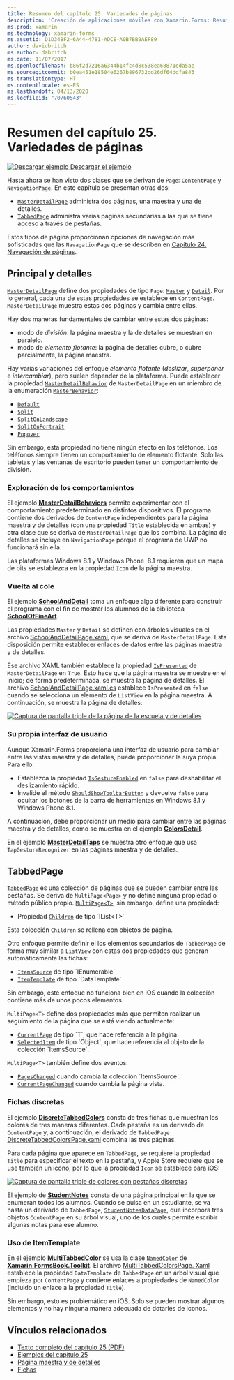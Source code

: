 ```yaml
---
title: Resumen del capítulo 25. Variedades de páginas
description: 'Creación de aplicaciones móviles con Xamarin.Forms: Resumen del capítulo 25. Variedades de páginas'
ms.prod: xamarin
ms.technology: xamarin-forms
ms.assetid: D1D348F2-6A44-4781-ADCE-A0B7BB9AEF89
author: davidbritch
ms.author: dabritch
ms.date: 11/07/2017
ms.openlocfilehash: b86f2d7216a6344b14fc4d8c538ea68871eda5ae
ms.sourcegitcommit: b0ea451e18504e6267b896732dd26df64ddfa843
ms.translationtype: HT
ms.contentlocale: es-ES
ms.lasthandoff: 04/13/2020
ms.locfileid: "70760543"
---
```

# <a name="summary-of-chapter-25-page-varieties"></a>Resumen del capítulo 25. Variedades de páginas

[![Descargar ejemplo](~/media/shared/download.png) Descargar el ejemplo](https://github.com/xamarin/xamarin-forms-book-samples/tree/master/Chapter25)

Hasta ahora se han visto dos clases que se derivan de `Page`: `ContentPage` y `NavigationPage`. En este capítulo se presentan otras dos:

- [`MasterDetailPage`](xref:Xamarin.Forms.MasterDetailPage) administra dos páginas, una maestra y una de detalles.
- [`TabbedPage`](xref:Xamarin.Forms.TabbedPage) administra varias páginas secundarias a las que se tiene acceso a través de pestañas.

Estos tipos de página proporcionan opciones de navegación más sofisticadas que las `NavagationPage` que se describen en [Capítulo 24. Navegación de páginas](~/xamarin-forms/creating-mobile-apps-xamarin-forms/summaries/chapter24.md).

## <a name="master-and-detail"></a>Principal y detalles

[`MasterDetailPage`](xref:Xamarin.Forms.MasterDetailPage) define dos propiedades de tipo `Page`: [`Master`](xref:Xamarin.Forms.MasterDetailPage.Master) y [`Detail`](xref:Xamarin.Forms.MasterDetailPage.Detail). Por lo general, cada una de estas propiedades se establece en `ContentPage`. `MasterDetailPage` muestra estas dos páginas y cambia entre ellas.

Hay dos maneras fundamentales de cambiar entre estas dos páginas:

- modo de *división*: la página maestra y la de detalles se muestran en paralelo.
- modo de *elemento flotante*: la página de detalles cubre, o cubre parcialmente, la página maestra.

Hay varias variaciones del enfoque *elemento flotante* (*deslizar*, *superponer* e *intercambiar*), pero suelen depender de la plataforma. Puede establecer la propiedad [`MasterDetailBehavior`](xref:Xamarin.Forms.MasterDetailPage.MasterBehavior) de `MasterDetailPage` en un miembro de la enumeración [`MasterBehavior`](xref:Xamarin.Forms.MasterBehavior):

- [`Default`](xref:Xamarin.Forms.MasterBehavior.Default)
- [`Split`](xref:Xamarin.Forms.MasterBehavior.Split)
- [`SplitOnLandscape`](xref:Xamarin.Forms.MasterBehavior.SplitOnLandscape)
- [`SplitOnPortrait`](xref:Xamarin.Forms.MasterBehavior.SplitOnPortrait)
- [`Popover`](xref:Xamarin.Forms.MasterBehavior.Popover)

Sin embargo, esta propiedad no tiene ningún efecto en los teléfonos. Los teléfonos siempre tienen un comportamiento de elemento flotante. Solo las tabletas y las ventanas de escritorio pueden tener un comportamiento de división.

### <a name="exploring-the-behaviors"></a>Exploración de los comportamientos

El ejemplo [**MasterDetailBehaviors**](https://github.com/xamarin/xamarin-forms-book-samples/tree/master/Chapter25/MasterDetailBehaviors) permite experimentar con el comportamiento predeterminado en distintos dispositivos. El programa contiene dos derivados de `ContentPage` independientes para la página maestra y de detalles (con una propiedad `Title` establecida en ambas) y otra clase que se deriva de `MasterDetailPage` que los combina. La página de detalles se incluye en `NavigationPage` porque el programa de UWP no funcionará sin ella.

Las plataformas Windows 8.1 y Windows Phone  8.1 requieren que un mapa de bits se establezca en la propiedad `Icon` de la página maestra.

### <a name="back-to-school"></a>Vuelta al cole

El ejemplo [**SchoolAndDetail**](https://github.com/xamarin/xamarin-forms-book-samples/tree/master/Chapter25/SchoolAndDetail) toma un enfoque algo diferente para construir el programa con el fin de mostrar los alumnos de la biblioteca [**SchoolOfFineArt**](https://github.com/xamarin/xamarin-forms-book-samples/tree/master/Libraries/SchoolOfFineArt).

Las propiedades `Master` y `Detail` se definen con árboles visuales en el archivo [SchoolAndDetailPage.xaml](https://github.com/xamarin/xamarin-forms-book-samples/blob/master/Chapter25/SchoolAndDetail/SchoolAndDetail/SchoolAndDetail/SchoolAndDetailPage.xaml), que se deriva de `MasterDetailPage`. Esta disposición permite establecer enlaces de datos entre las páginas maestra y de detalles.

Ese archivo XAML también establece la propiedad [`IsPresented`](xref:Xamarin.Forms.MasterDetailPage.IsPresented) de `MasterDetailPage` en `True`. Esto hace que la página maestra se muestre en el inicio; de forma predeterminada, se muestra la página de detalles. El archivo [SchoolAndDetailPage.xaml.cs](https://github.com/xamarin/xamarin-forms-book-samples/blob/master/Chapter25/SchoolAndDetail/SchoolAndDetail/SchoolAndDetail/SchoolAndDetailPage.xaml.cs) establece `IsPresented` en `false` cuando se selecciona un elemento de `ListView` en la página maestra. A continuación, se muestra la página de detalles:

[![Captura de pantalla triple de la página de la escuela y de detalles](images/ch25fg09-small.png "Página de detalles de MasterDetailPage")](images/ch25fg09-large.png#lightbox "Página de detalles de MasterDetailPage")

### <a name="your-own-user-interface"></a>Su propia interfaz de usuario

Aunque Xamarin.Forms proporciona una interfaz de usuario para cambiar entre las vistas maestra y de detalles, puede proporcionar la suya propia. Para ello:

- Establezca la propiedad [`IsGestureEnabled`](xref:Xamarin.Forms.MasterDetailPage.IsGestureEnabled) en `false` para deshabilitar el deslizamiento rápido.
- Invalide el método [`ShouldShowToolbarButton`](xref:Xamarin.Forms.MasterDetailPage.ShouldShowToolbarButton) y devuelva `false` para ocultar los botones de la barra de herramientas en Windows 8.1 y Windows Phone 8.1.

A continuación, debe proporcionar un medio para cambiar entre las páginas maestra y de detalles, como se muestra en el ejemplo [**ColorsDetail**](https://github.com/xamarin/xamarin-forms-book-samples/tree/master/Chapter25/ColorsDetails).

En el ejemplo [**MasterDetailTaps**](https://github.com/xamarin/xamarin-forms-book-samples/tree/master/Chapter25/MasterDetailTaps) se muestra otro enfoque que usa `TapGestureRecognizer` en las páginas maestra y de detalles.

## <a name="tabbedpage"></a>TabbedPage

[`TabbedPage`](xref:Xamarin.Forms.TabbedPage) es una colección de páginas que se pueden cambiar entre las pestañas. Se deriva de `MultiPage<Page>` y no define ninguna propiedad o método público propio. [`MultiPage<T>`](xref:Xamarin.Forms.MultiPage`1), sin embargo, define una propiedad:

- Propiedad [`Children`](xref:Xamarin.Forms.MultiPage`1.Children) de tipo `IList<T>`

Esta colección `Children` se rellena con objetos de página.

Otro enfoque permite definir el los elementos secundarios de `TabbedPage` de forma muy similar a `ListView` con estas dos propiedades que generan automáticamente las fichas:

- [`ItemsSource`](xref:Xamarin.Forms.MultiPage`1.ItemsSource) de tipo `IEnumerable`
- [`ItemTemplate`](xref:Xamarin.Forms.MultiPage`1.ItemTemplate) de tipo `DataTemplate`

Sin embargo, este enfoque no funciona bien en iOS cuando la colección contiene más de unos pocos elementos.

`MultiPage<T>` define dos propiedades más que permiten realizar un seguimiento de la página que se está viendo actualmente:

- [`CurrentPage`](xref:Xamarin.Forms.MultiPage`1.CurrentPage) de tipo `T`, que hace referencia a la página.
- [`SelectedItem`](xref:Xamarin.Forms.MultiPage`1.SelectedItem) de tipo `Object`, que hace referencia al objeto de la colección `ItemsSource`.

`MultiPage<T>` también define dos eventos:

- [`PagesChanged`](xref:Xamarin.Forms.MultiPage`1.PagesChanged) cuando cambia la colección `ItemsSource`.
- [`CurrentPageChanged`](xref:Xamarin.Forms.MultiPage`1.CurrentPageChanged) cuando cambia la página vista.

### <a name="discrete-tab-pages"></a>Fichas discretas

El ejemplo [**DiscreteTabbedColors**](https://github.com/xamarin/xamarin-forms-book-samples/tree/master/Chapter25/DiscreteTabbedColors) consta de tres fichas que muestran los colores de tres maneras diferentes. Cada pestaña es un derivado de `ContentPage` y, a continuación, el derivado de `TabbedPage` [DiscreteTabbedColorsPage.xaml](https://github.com/xamarin/xamarin-forms-book-samples/blob/master/Chapter25/DiscreteTabbedColors/DiscreteTabbedColors/DiscreteTabbedColors/DiscreteTabbedColorsPage.xaml) combina las tres páginas.

Para cada página que aparece en `TabbedPage`, se requiere la propiedad `Title` para especificar el texto en la pestaña, y Apple Store requiere que se use también un icono, por lo que la propiedad `Icon` se establece para iOS:

[![Captura de pantalla triple de colores con pestañas discretas](images/ch25fg13-small.png "TabbedPage")](images/ch25fg13-large.png#lightbox "TabbedPage")

El ejemplo de [**StudentNotes**](https://github.com/xamarin/xamarin-forms-book-samples/tree/master/Chapter25/StudentNotes) consta de una página principal en la que se enumeran todos los alumnos. Cuando se pulsa en un estudiante, se va hasta un derivado de `TabbedPage`, [`StudentNotesDataPage`](https://github.com/xamarin/xamarin-forms-book-samples/blob/master/Chapter25/StudentNotes/StudentNotes/StudentNotes/StudentNotesDataPage.xaml), que incorpora tres objetos `ContentPage` en su árbol visual, uno de los cuales permite escribir algunas notas para ese alumno.

### <a name="using-an-itemtemplate"></a>Uso de ItemTemplate

En el ejemplo [**MultiTabbedColor**](https://github.com/xamarin/xamarin-forms-book-samples/tree/master/Chapter25/MultiTabbedColors) se usa la clase [`NamedColor`](https://github.com/xamarin/xamarin-forms-book-samples/blob/master/Libraries/Xamarin.FormsBook.Toolkit/Xamarin.FormsBook.Toolkit/NamedColor.cs) de [**Xamarin.FormsBook.Toolkit**](https://github.com/xamarin/xamarin-forms-book-samples/tree/master/Libraries/Xamarin.FormsBook.Toolkit). El archivo [MultiTabbedColorsPage. Xaml](https://github.com/xamarin/xamarin-forms-book-samples/blob/master/Chapter25/MultiTabbedColors/MultiTabbedColors/MultiTabbedColors/MultiTabbedColorsPage.xaml) establece la propiedad `DataTemplate` de `TabbedPage` en un árbol visual que empieza por `ContentPage` y contiene enlaces a propiedades de `NamedColor` (incluido un enlace a la propiedad `Title`).

Sin embargo, esto es problemático en iOS. Solo se pueden mostrar algunos elementos y no hay ninguna manera adecuada de dotarles de iconos.

## <a name="related-links"></a>Vínculos relacionados

- [Texto completo del capítulo 25 (PDF)](https://download.xamarin.com/developer/xamarin-forms-book/XamarinFormsBook-Ch25-Apr2016.pdf)
- [Ejemplos del capítulo 25](https://github.com/xamarin/xamarin-forms-book-samples/tree/master/Chapter25)
- [Página maestra y de detalles](~/xamarin-forms/app-fundamentals/navigation/master-detail-page.md)
- [Fichas](~/xamarin-forms/app-fundamentals/navigation/tabbed-page.md)
